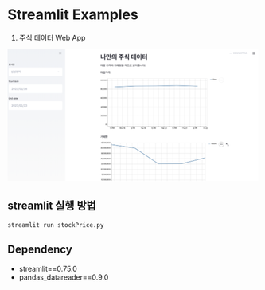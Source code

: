 # Streamlit Examples

1. 주식 데이터 Web App

![](result.png)

## streamlit 실행 방법
```
streamlit run stockPrice.py
```

## Dependency

- streamlit==0.75.0
- pandas_datareader==0.9.0
